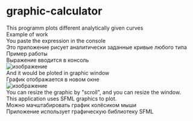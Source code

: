 # graphic-calculator
This programm plots different analytically given curves   
Example of work   
You paste the expression in the console   
Это приложение рисует аналитически заданные кривые любого типа   
Пример работы   
Выражение вводится в консоль   
![изображение](https://user-images.githubusercontent.com/71639489/179046847-5df85e42-d274-4c6c-a367-a8872d840508.png)   
And it would be ploted in graphic window   
График отображается в новом окне   
![изображение](https://user-images.githubusercontent.com/71639489/179047367-d927d737-da6e-4fe4-89bb-2d73f7dd7794.png)   
You can resize the graphic by "scroll", and you can resize the window.   
This application uses SFML graphics to plot.   
Можно мачштабировать график колёсиком мыши   
Приложение использует графическую библиотеку SFML
